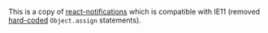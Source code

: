 This is a copy of [react-notifications](https://github.com/minhtranite/react-notifications/tree/cbc79ea2e996ec4217ffc0ce7562901b03f7f97d) which is compatible with IE11 (removed [hard-coded](https://github.com/minhtranite/react-notifications/blob/2e46ddd8ad7b30c6a981562c92ead5c9fbc0103a/src/NotificationManager.js#L35-L37) `Object.assign` statements).